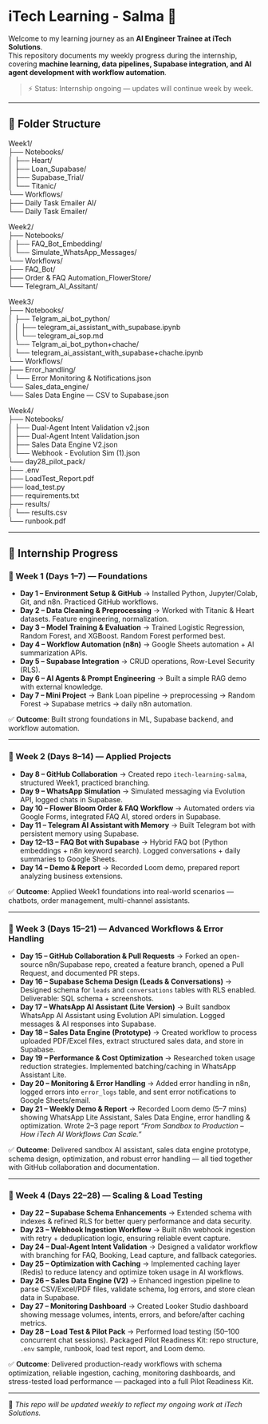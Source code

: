 # iTech Learning - Salma 🚀

Welcome to my learning journey as an **AI Engineer Trainee at iTech Solutions**.  
This repository documents my weekly progress during the internship, covering **machine learning, data pipelines, Supabase integration, and AI agent development with workflow automation**.  

> ⚡ Status: Internship ongoing — updates will continue week by week.

---

## 📂 Folder Structure

Week1/  
├── Notebooks/  
│   ├── Heart/  
│   ├── Loan_Supabase/  
│   ├── Supabase_Trial/  
│   └── Titanic/  
└── Workflows/  
    ├── Daily Task Emailer AI/  
    └── Daily Task Emailer/  

Week2/  
├── Notebooks/  
│   ├── FAQ_Bot_Embedding/  
│   └── Simulate_WhatsApp_Messages/  
└── Workflows/  
    ├── FAQ_Bot/  
    ├── Order & FAQ Automation_FlowerStore/  
    └── Telegram_AI_Assitant/  

Week3/  
├── Notebooks/  
│   ├── Telgram_ai_bot_python/  
│   │   ├── telegram_ai_assistant_with_supabase.ipynb  
│   │   └── telegram_ai_sop.md  
│   └── Telgram_ai_bot_python+chache/  
│       └── telegram_ai_assistant_with_supabase+chache.ipynb  
└── Workflows/  
    ├── Error_handling/  
    │   └── Error Monitoring & Notifications.json  
    └── Sales_data_engine/  
        └── Sales Data Engine — CSV to Supabase.json  

Week4/  
├── Notebooks/  
│   ├── Dual-Agent Intent Validation v2.json  
│   ├── Dual-Agent Intent Validation.json  
│   ├── Sales Data Engine V2.json  
│   └── Webhook - Evolution Sim (1).json  
└── day28_pilot_pack/  
    ├── .env  
    ├── LoadTest_Report.pdf  
    ├── load_test.py  
    ├── requirements.txt  
    ├── results/  
    │   └── results.csv  
    └── runbook.pdf  

---

## 📘 Internship Progress

### 🔹 Week 1 (Days 1–7) — Foundations
- **Day 1 – Environment Setup & GitHub** → Installed Python, Jupyter/Colab, Git, and n8n. Practiced GitHub workflows.  
- **Day 2 – Data Cleaning & Preprocessing** → Worked with Titanic & Heart datasets. Feature engineering, normalization.  
- **Day 3 – Model Training & Evaluation** → Trained Logistic Regression, Random Forest, and XGBoost. Random Forest performed best.  
- **Day 4 – Workflow Automation (n8n)** → Google Sheets automation + AI summarization APIs.  
- **Day 5 – Supabase Integration** → CRUD operations, Row-Level Security (RLS).  
- **Day 6 – AI Agents & Prompt Engineering** → Built a simple RAG demo with external knowledge.  
- **Day 7 – Mini Project** → Bank Loan pipeline → preprocessing → Random Forest → Supabase metrics → daily n8n automation.  

✅ **Outcome**: Built strong foundations in ML, Supabase backend, and workflow automation.  

---

### 🔹 Week 2 (Days 8–14) — Applied Projects
- **Day 8 – GitHub Collaboration** → Created repo `itech-learning-salma`, structured Week1, practiced branching.  
- **Day 9 – WhatsApp Simulation** → Simulated messaging via Evolution API, logged chats in Supabase.  
- **Day 10 – Flower Bloom Order & FAQ Workflow** → Automated orders via Google Forms, integrated FAQ AI, stored orders in Supabase.  
- **Day 11 – Telegram AI Assistant with Memory** → Built Telegram bot with persistent memory using Supabase.  
- **Day 12–13 – FAQ Bot with Supabase** → Hybrid FAQ bot (Python embeddings + n8n keyword search). Logged conversations + daily summaries to Google Sheets.  
- **Day 14 – Demo & Report** → Recorded Loom demo, prepared report analyzing business extensions.  

✅ **Outcome**: Applied Week1 foundations into real-world scenarios — chatbots, order management, multi-channel assistants.  

---

### 🔹 Week 3 (Days 15–21) — Advanced Workflows & Error Handling
- **Day 15 – GitHub Collaboration & Pull Requests** → Forked an open-source n8n/Supabase repo, created a feature branch, opened a Pull Request, and documented PR steps.  
- **Day 16 – Supabase Schema Design (Leads & Conversations)** → Designed schema for `leads` and `conversations` tables with RLS enabled. Deliverable: SQL schema + screenshots.  
- **Day 17 – WhatsApp AI Assistant (Lite Version)** → Built sandbox WhatsApp AI Assistant using Evolution API simulation. Logged messages & AI responses into Supabase.  
- **Day 18 – Sales Data Engine (Prototype)** → Created workflow to process uploaded PDF/Excel files, extract structured sales data, and store in Supabase.  
- **Day 19 – Performance & Cost Optimization** → Researched token usage reduction strategies. Implemented batching/caching in WhatsApp Assistant Lite.  
- **Day 20 – Monitoring & Error Handling** → Added error handling in n8n, logged errors into `error_logs` table, and sent error notifications to Google Sheets/email.  
- **Day 21 – Weekly Demo & Report** → Recorded Loom demo (5–7 mins) showing WhatsApp Lite Assistant, Sales Data Engine, error handling & optimization. Wrote 2–3 page report *“From Sandbox to Production – How iTech AI Workflows Can Scale.”*  

✅ **Outcome**: Delivered sandbox AI assistant, sales data engine prototype, schema design, optimization, and robust error handling — all tied together with GitHub collaboration and documentation.  

---

### 🔹 Week 4 (Days 22–28) — Scaling & Load Testing
- **Day 22 – Supabase Schema Enhancements** → Extended schema with indexes & refined RLS for better query performance and data security.  
- **Day 23 – Webhook Ingestion Workflow** → Built n8n webhook ingestion with retry + deduplication logic, ensuring reliable event capture.  
- **Day 24 – Dual-Agent Intent Validation** → Designed a validator workflow with branching for FAQ, Booking, Lead capture, and fallback categories.  
- **Day 25 – Optimization with Caching** → Implemented caching layer (Redis) to reduce latency and optimize token usage in AI workflows.  
- **Day 26 – Sales Data Engine (V2)** → Enhanced ingestion pipeline to parse CSV/Excel/PDF files, validate schema, log errors, and store clean data in Supabase.  
- **Day 27 – Monitoring Dashboard** → Created Looker Studio dashboard showing message volumes, intents, errors, and before/after caching metrics.  
- **Day 28 – Load Test & Pilot Pack** → Performed load testing (50–100 concurrent chat sessions). Packaged Pilot Readiness Kit: repo structure, `.env` sample, runbook, load test report, and Loom demo.  

✅ **Outcome**: Delivered production-ready workflows with schema optimization, reliable ingestion, caching, monitoring dashboards, and stress-tested load performance — packaged into a full Pilot Readiness Kit.  

---

📌 *This repo will be updated weekly to reflect my ongoing work at iTech Solutions.*  
